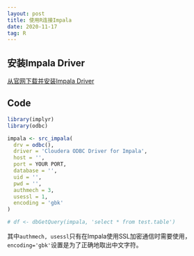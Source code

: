 ```yaml
---
layout: post
title: 使用R连接Impala
date: 2020-11-17
tag: R
---
```


## 安装Impala Driver

<a href="https://www.cloudera.com/downloads/connectors/impala/odbc/2-6-11.html" target="_blank">从官网下载并安装Impala Driver</a>

## Code

```R
library(implyr)
library(odbc)

impala <- src_impala(
  drv = odbc(),
  driver = 'Cloudera ODBC Driver for Impala',
  host = '',
  port = YOUR PORT,
  database = '',
  uid = '',
  pwd = '',
  authmech = 3,
  usessl = 1,
  encoding = 'gbk'
)

# df <- dbGetQuery(impala, 'select * from test.table')
```

其中`authmech, usessl`只有在Impala使用SSL加密通信时需要使用，`encoding='gbk'`设置是为了正确地取出中文字符。

